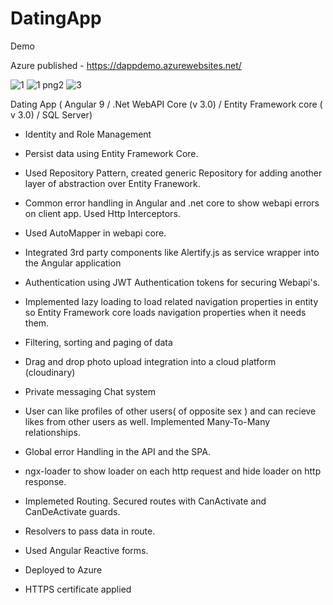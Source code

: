 # DatingApp


Demo


Azure published - https://dappdemo.azurewebsites.net/



![1](https://user-images.githubusercontent.com/37971771/152671210-38241984-f36e-46cc-b140-e3845f99aef9.png)
![1 png2](https://user-images.githubusercontent.com/37971771/152671211-2747e6f2-9de4-465d-a26d-d05fb2ef0c19.png)
![3](https://user-images.githubusercontent.com/37971771/152671213-ba9234d1-ed8c-478d-8e66-b8bf90fc17bf.png)



Dating App ( Angular 9 / .Net WebAPI Core (v 3.0) / Entity Framework core ( v 3.0) / SQL Server)

- Identity and Role Management

- Persist data using Entity Framework Core.

- Used Repository Pattern, created generic Repository for adding another layer of abstraction over Entity Franework. 

- Common error handling in Angular and .net core to show webapi errors on client app. Used Http Interceptors.

- Used AutoMapper in webapi core.

- Integrated 3rd party components like Alertify.js as service wrapper into the Angular application

- Authentication using JWT Authentication tokens for securing Webapi's.

- Implemented lazy loading to load related navigation properties in entity so Entity Framework core loads navigation properties when it needs them.

- Filtering, sorting and paging of data

- Drag and drop photo upload integration into a cloud platform (cloudinary)

- Private messaging Chat system

- User can like profiles of other users( of opposite sex ) and can recieve likes from other users as well. Implemented Many-To-Many relationships.

- Global error Handling in the API and the SPA.

- ngx-loader to show loader on each http request and hide loader on http response.

- Implemeted Routing. Secured routes with CanActivate and CanDeActivate guards.

- Resolvers to pass data in route.

- Used Angular Reactive forms.

- Deployed to Azure

- HTTPS certificate applied
